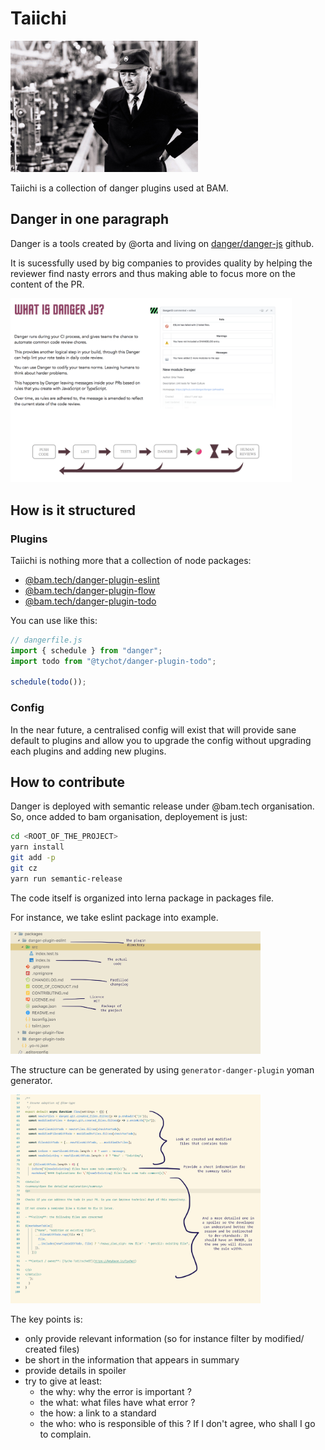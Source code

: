 # Taiichi

<img src="./docs/taiichi.jpg" width="300" />

Taiichi is a collection of danger plugins used at BAM.

## Danger in one paragraph

Danger is a tools created by @orta and living on [danger/danger-js](https://github.com/danger/danger-js) github.

It is sucessfully used by big companies to provides quality by helping the reviewer find nasty errors and thus making able to focus more on the content of the PR.

<img src="./docs/danger.png" width="450" />

## How is it structured

### Plugins

Taiichi is nothing more that a collection of node packages:

* [@bam.tech/danger-plugin-eslint](https://www.npmjs.com/package/@bam.tech/danger-plugin-eslint)
* [@bam.tech/danger-plugin-flow](https://www.npmjs.com/package/@bam.tech/danger-plugin-flow)
* [@bam.tech/danger-plugin-todo](https://www.npmjs.com/package/@bam.tech/danger-plugin-todo)

You can use like this:

```js
// dangerfile.js
import { schedule } from "danger";
import todo from "@tychot/danger-plugin-todo";

schedule(todo());
```

### Config

In the near future, a centralised config will exist that will provide sane default to plugins and allow you to upgrade the config without upgrading each plugins and adding new plugins.

## How to contribute

Danger is deployed with semantic release under @bam.tech organisation. So, once added to bam organisation, deployement is just:

```bash
cd <ROOT_OF_THE_PROJECT>
yarn install
git add -p
git cz
yarn run semantic-release
```

The code itself is organized into lerna package in packages file.

For instance, we take eslint package into example.

<img src="./docs/structure.png" width="400" />

The structure can be generated by using `generator-danger-plugin` yoman generator.

<img src="./docs/code.png" width="400" />

The key points is:

* only provide relevant information (so for instance filter by modified/ created files)
* be short in the information that appears in summary
* provide details in spoiler
* try to give at least:
  * the why: why the error is important ?
  * the what: what files have what error ?
  * the how: a link to a standard
  * the who: who is responsible of this ? If I don't agree, who shall I go to complain.
